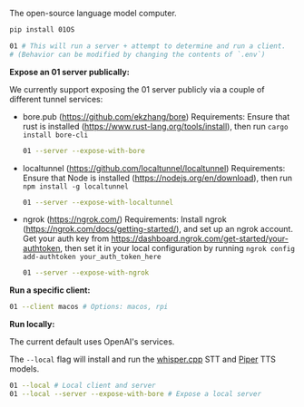 The open-source language model computer.

```bash
pip install 01OS
```

```bash
01 # This will run a server + attempt to determine and run a client.
# (Behavior can be modified by changing the contents of `.env`)
```

**Expose an 01 server publically:**

We currently support exposing the 01 server publicly via a couple of different tunnel services:

- bore.pub (https://github.com/ekzhang/bore)
  Requirements: Ensure that rust is installed (https://www.rust-lang.org/tools/install), then run `cargo install bore-cli`

    ```bash
    01 --server --expose-with-bore
    ```

- localtunnel (https://github.com/localtunnel/localtunnel)
  Requirements: Ensure that Node is installed (https://nodejs.org/en/download), then run `npm install -g localtunnel`

    ```bash
    01 --server --expose-with-localtunnel
    ```

- ngrok (https://ngrok.com/)
  Requirements: Install ngrok (https://ngrok.com/docs/getting-started/), and set up an ngrok account.
  Get your auth key from https://dashboard.ngrok.com/get-started/your-authtoken, then set it in
  your local configuration by running `ngrok config add-authtoken your_auth_token_here`
    
    ```bash
    01 --server --expose-with-ngrok
    ```


**Run a specific client:**

```bash
01 --client macos # Options: macos, rpi
```

**Run locally:**

The current default uses OpenAI's services.

The `--local` flag will install and run the [whisper.cpp](https://github.com/ggerganov/whisper.cpp) STT and [Piper](https://github.com/rhasspy/piper) TTS models.

```bash
01 --local # Local client and server
01 --local --server --expose-with-bore # Expose a local server
```
